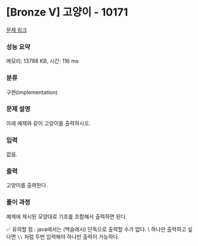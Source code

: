 # [Bronze V] 고양이 - 10171 

[문제 링크](https://www.acmicpc.net/problem/10171) 

### 성능 요약

메모리: 13788 KB, 시간: 116 ms

### 분류

구현(implementation)

### 문제 설명

<p>아래 예제와 같이 고양이를 출력하시오.</p>

### 입력 

 <p>없음.</p>

### 출력 

 <p>고양이를 출력한다.</p>

### 풀이 과정

 <p>예제에 제시된 모양대로 기호를 조합해서 출력하면 된다.
 
 ✅ 유의할 점 : java에서는 \(백슬래시) 단독으로 출력할 수가 없다. \ 하나만 출력하고 싶다면 `\\` 처럼 두번 입력해야 하나만 출력이 가능하다. 
